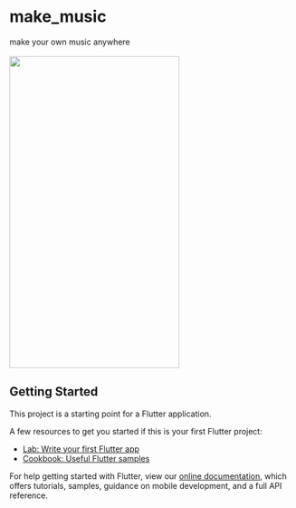 # make_music

make your own music anywhere
<br/><br/>
<img src="https://github.com/Dheer08/Flutter-Development/blob/master/Demo%20of%20all%20apps/A%20visting%20card.mp4" width="300" height="550">

## Getting Started

This project is a starting point for a Flutter application.

A few resources to get you started if this is your first Flutter project:

- [Lab: Write your first Flutter app](https://flutter.dev/docs/get-started/codelab)
- [Cookbook: Useful Flutter samples](https://flutter.dev/docs/cookbook)

For help getting started with Flutter, view our
[online documentation](https://flutter.dev/docs), which offers tutorials,
samples, guidance on mobile development, and a full API reference.

